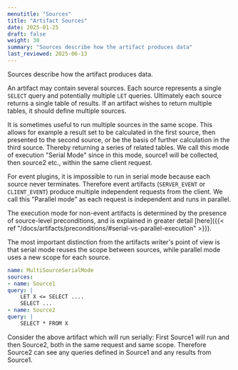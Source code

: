 ```yaml
---
menutitle: "Sources"
title: "Artifact Sources"
date: 2025-01-25
draft: false
weight: 30
summary: "Sources describe how the artifact produces data"
last_reviewed: 2025-06-13
---
```


Sources describe how the artifact produces data.

An artifact may contain several sources. Each source represents a single
`SELECT` query and potentially multiple `LET` queries. Ultimately each source
returns a single table of results. If an artifact wishes to return multiple
tables, it should define multiple sources.

It is sometimes useful to run multiple sources in the same scope. This allows
for example a result set to be calculated in the first source, then presented to
the second source, or be the basis of further calculation in the third source.
Thereby returning a series of related tables. We call this mode of execution
"Serial Mode" since in this mode, source1 will be collected, then source2 etc.,
within the same client request.

For event plugins, it is impossible to run in serial mode because each source
never terminates. Therefore event artifacts (`SERVER_EVENT` or `CLIENT_EVENT`)
produce multiple independent requests from the client. We call this "Parallel
mode" as each request is independent and runs in parallel.

The execution mode for non-event artifacts is determined by the presence of
source-level preconditions, and is explained in greater detail
[here]({{< ref "/docs/artifacts/preconditions/#serial-vs-parallel-execution" >}}).

The most important distinction from the artifacts writer's point of view is that
serial mode reuses the scope between sources, while parallel mode uses a new
scope for each source.

```yaml
name: MultiSourceSerialMode
sources:
- name: Source1
query: |
    LET X <= SELECT ....
    SELECT ...
- name: Source2
query: |
    SELECT * FROM X
```

Consider the above artifact which will run serially: First Source1 will run and
then Source2, both in the same request and same scope. Therefore Source2 can see
any queries defined in Source1 and any results from Source1.

<!-- ## Named sources

[How does it work when you have multiple unnamed sources?]

## Notebook cell templates

message NotebookSourceCell {
    string template = 1;
    string type = 2;
    string name = 4;
    string output = 5;
    repeated ArtifactEnv env = 3; -->





